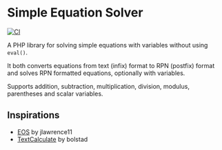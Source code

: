 # Simple Equation Solver

[![CI](https://github.com/mld/simple-equation-solver/actions/workflows/ci.yml/badge.svg)](https://github.com/mld/simple-equation-solver/actions/workflows/ci.yml)

A PHP library for solving simple equations with variables without using `eval()`.

It both converts equations from text (infix) format to RPN (postfix) format and solves RPN formatted equations, optionally with variables.

Supports addition, subtraction, multiplication, division, modulus, parentheses and scalar variables.

## Inspirations
- [EOS](https://github.com/jlawrence11/eos) by jlawrence11
- [TextCalculate](https://github.com/bolstad/textcalculate) by bolstad